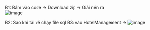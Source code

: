B1: Bấm vào code -> Download zip -> Giải nén ra <br>
![image](https://user-images.githubusercontent.com/92509424/236637685-a9a58826-e3b3-42aa-8cf1-8286b932092f.png)

B2: Sao khi tải về chạy file sql
B3: vào HotelManagement -> ![image](https://user-images.githubusercontent.com/92509424/236637717-d2e3f0b9-ec57-494e-9252-621fbff3e867.png)
